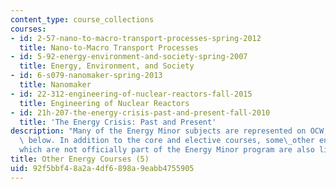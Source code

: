 ```yaml
---
content_type: course_collections
courses:
- id: 2-57-nano-to-macro-transport-processes-spring-2012
  title: Nano-to-Macro Transport Processes
- id: 5-92-energy-environment-and-society-spring-2007
  title: Energy, Environment, and Society
- id: 6-s079-nanomaker-spring-2013
  title: Nanomaker
- id: 22-312-engineering-of-nuclear-reactors-fall-2015
  title: Engineering of Nuclear Reactors
- id: 21h-207-the-energy-crisis-past-and-present-fall-2010
  title: 'The Energy Crisis: Past and Present'
description: "Many of the Energy Minor subjects are represented on OCW, and listed\
  \ below. In addition to the core and elective courses, some\_other energy courses\_\
  which are not officially part of the Energy Minor program are also listed."
title: Other Energy Courses (5)
uid: 92f5bbf4-8a2a-4df6-898a-9eabb4755905
---
```

